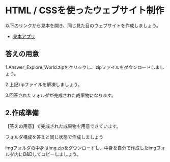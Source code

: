 # HTML / CSSを使ったウェブサイト制作

以下のリンクから見本を開き、同じ見た目のウェブサイトを作成しましょう。
<br>

- [見本アプリ](https://cocky-kalam-936bf7.netlify.app)

## 答えの用意

1.Answer_Explore_World.zipをクリックし、zipファイルをダウンロードしましょう。

2.上記zipファイルを解凍しましょう。

3.回答されたフォルダが完成された成果物になります。

## 2.作成準備
【答えの用意】で完成された成果物を用意できています。

フォルダ構成を答えと同じ状態で作成しましょう

imgフォルダの中身はimg.zipをダウンロードし、中身を自分で作成したimgフォルダ内にD&Dしてコピーしましょう。
